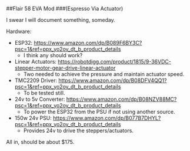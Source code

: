 ##Flair 58 EVA Mod 
###(Espresso Via Actuator)

I swear I will document something, someday. 

Hardware: 
- ESP32: https://www.amazon.com/dp/B089F6BY3C?psc=1&ref=ppx_yo2ov_dt_b_product_details
    - I think any should work? 
- Linear Actuators: https://robotdigg.com/product/1815/9-36VDC-stepper-motor-gear-drive-linear-actuator
    - Two needed to achieve the pressure and maintain actuator speed.
- TMC2209 Driver: https://www.amazon.com/dp/B08DFV4QQ1?psc=1&ref=ppx_yo2ov_dt_b_product_details
    - To be tested still. 
- 24v to 5v Converter: https://www.amazon.com/dp/B08NZV88MC?psc=1&ref=ppx_yo2ov_dt_b_product_details
    - To power the ESP32 from the PSU if not using another source.
- 150w 24v PSU: https://www.amazon.com/dp/B077B7DHYL?psc=1&ref=ppx_yo2ov_dt_b_product_details
    - Provides 24v to drive the steppers/actuators. 

All in, should be about $175. 